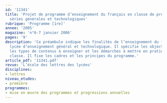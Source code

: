 ```yaml
---
id: '11341'
title: 'Projet de programme d’enseignement du français en classe de première des
  séries générales et technologiques'
rubrique: 'Programme [1re]'
annee: '2005'
magazine: 'n°6-7 janvier 2006'
pages: '9'
description: 'Ce préambule indique les finalités de l’enseignement du français au
  lycée d’enseignement général et technologique. Il spécifie les objectifs à atteindre,
  les types de contenus à enseigner et les démarches à mettre en pratique pour chaque
  classe. Il fixe les cadres et les principes du programme.'
article_pdf: '11341.pdf'
revue: 'L’école des lettres des lycées'
disciplines:
- lettres
niveau_etudes:
- première
programmes:
- mise en œuvre des programmes et progressions annuelles
---
```

